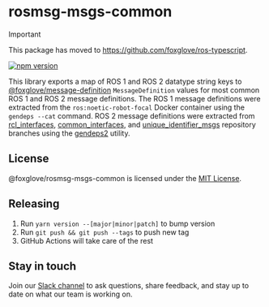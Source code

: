 # rosmsg-msgs-common

> [!IMPORTANT]
> This package has moved to https://github.com/foxglove/ros-typescript.

[![npm version](https://img.shields.io/npm/v/@foxglove/rosmsg-msgs-common.svg?style=flat)](https://www.npmjs.com/package/@foxglove/rosmsg-msgs-common)

This library exports a map of ROS 1 and ROS 2 datatype string keys to [@foxglove/message-definition](https://github.com/foxglove/message-definition) `MessageDefinition` values for most common ROS 1 and ROS 2 message definitions. The ROS 1 message definitions were extracted from the `ros:noetic-robot-focal` Docker container using the `gendeps --cat` command. ROS 2 message definitions were extracted from [rcl_interfaces](https://github.com/ros2/rcl_interfaces), [common_interfaces](https://github.com/ros2/common_interfaces), and [unique_identifier_msgs](https://github.com/ros2/unique_identifier_msgs) repository branches using the [gendeps2](https://github.com/foxglove/rosmsg/blob/main/src/gendeps2.ts) utility.

## License

@foxglove/rosmsg-msgs-common is licensed under the [MIT License](https://opensource.org/licenses/MIT).

## Releasing

1. Run `yarn version --[major|minor|patch]` to bump version
2. Run `git push && git push --tags` to push new tag
3. GitHub Actions will take care of the rest

## Stay in touch

Join our [Slack channel](https://foxglove.dev/slack) to ask questions, share feedback, and stay up to date on what our team is working on.
